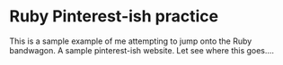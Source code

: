 # Ruby Pinterest-ish practice

This is a sample example of me attempting to jump onto the Ruby bandwagon. A sample pinterest-ish website. Let see where this goes....